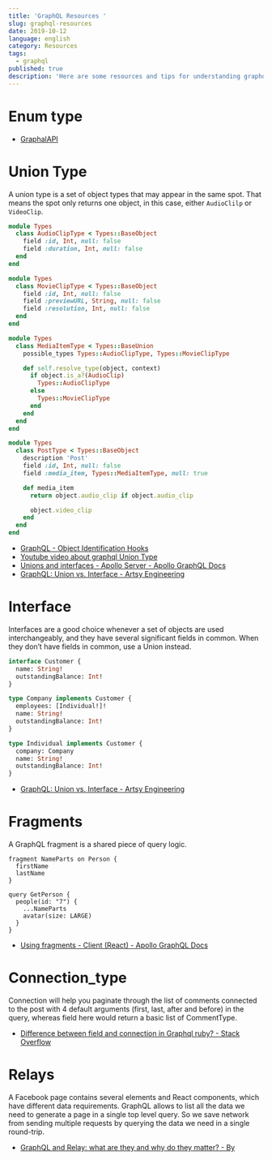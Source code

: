 ```yaml
---
title: 'GraphQL Resources '
slug: graphql-resources
date: 2019-10-12
language: english
category: Resources
tags:
  - graphql
published: true
description: 'Here are some resources and tips for understanding graphql better.'
---
```


# Enum type

- [GraphalAPI](https://github.com/K-Sato1995/GraphqlApi/blob/master/app/graphql/types/post_status.rb)

# Union Type

A union type is a set of object types that may appear in the same spot.
That means the spot only returns one object, in this case, either `AudioClilp` or `VideoClip`.

```ruby
module Types
  class AudioClipType < Types::BaseObject
    field :id, Int, null: false
    field :duration, Int, null: false
  end
end

module Types
  class MovieClipType < Types::BaseObject
    field :id, Int, null: false
    field :previewURL, String, null: false
    field :resolution, Int, null: false
  end
end

module Types
  class MediaItemType < Types::BaseUnion
    possible_types Types::AudioClipType, Types::MovieClipType

    def self.resolve_type(object, context)
      if object.is_a?(AudioClip)
        Types::AudioClipType
      else
        Types::MovieClipType
      end
    end
  end
end

module Types
  class PostType < Types::BaseObject
    description 'Post'
    field :id, Int, null: false
    field :media_item, Types::MediaItemType, null: true

    def media_item
      return object.audio_clip if object.audio_clip

      object.video_clip
    end
  end
end
```

- [GraphQL - Object Identification Hooks](https://graphql-ruby.org/schema/definition.html#object-identification-hooks)
- [Youtube video about graphql Union Type](https://www.youtube.com/watch?v=wBrSXBpAd10)
- [Unions and interfaces - Apollo Server - Apollo GraphQL Docs](https://www.apollographql.com/docs/apollo-server/schema/unions-interfaces/)
- [GraphQL: Union vs. Interface - Artsy Engineering](https://artsy.github.io/blog/2019/01/14/graphql-union-vs-interface/)

# Interface

Interfaces are a good choice whenever a set of objects are used interchangeably, and they have several significant fields in common. When they don’t have fields in common, use a Union instead.

```graphql
interface Customer {
  name: String!
  outstandingBalance: Int!
}

type Company implements Customer {
  employees: [Individual!]!
  name: String!
  outstandingBalance: Int!
}

type Individual implements Customer {
  company: Company
  name: String!
  outstandingBalance: Int!
}
```

- [GraphQL: Union vs. Interface - Artsy Engineering](https://artsy.github.io/blog/2019/01/14/graphql-union-vs-interface/)

# Fragments

A GraphQL fragment is a shared piece of query logic.

```
fragment NameParts on Person {
  firstName
  lastName
}

query GetPerson {
  people(id: "7") {
    ...NameParts
    avatar(size: LARGE)
  }
}
```

- [Using fragments - Client (React) - Apollo GraphQL Docs](https://www.apollographql.com/docs/react/data/fragments/)

# Connection_type

Connection will help you paginate through the list of comments connected to the post with 4 default arguments (first, last, after and before) in the query, whereas field here would return a basic list of CommentType.

- [Difference between field and connection in Graphql ruby? - Stack Overflow](https://stackoverflow.com/questions/44601890/difference-between-field-and-connection-in-graphql-ruby)

# Relays

A Facebook page contains several elements and React components, which have different data requirements. GraphQL allows to list all the data we need to generate a page in a single top level query. So we save network from sending multiple requests by querying the data we need in a single round-trip.

- [GraphQL and Relay: what are they and why do they matter? - By](https://hackernoon.com/graphql-and-relay-what-are-they-and-why-do-they-matter-d8dfcc3ce2ac)
